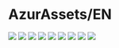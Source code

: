 # AzurAssets/EN
![](https://img.shields.io/badge/EN-8.1.165-blue?style=flat-square)
![](https://img.shields.io/badge/CV-511-blue?style=flat-square)
![](https://img.shields.io/badge/L2D-579-blue?style=flat-square)
![](https://img.shields.io/badge/PIC-22-blue?style=flat-square)
![](https://img.shields.io/badge/BGM-22-blue?style=flat-square)
![](https://img.shields.io/badge/CIPHER-32-blue?style=flat-square)
![](https://img.shields.io/badge/MANGA-44-blue?style=flat-square)
![](https://img.shields.io/badge/PAINTING-140-blue?style=flat-square)
![](https://img.shields.io/badge/DORM-1-blue?style=flat-square)